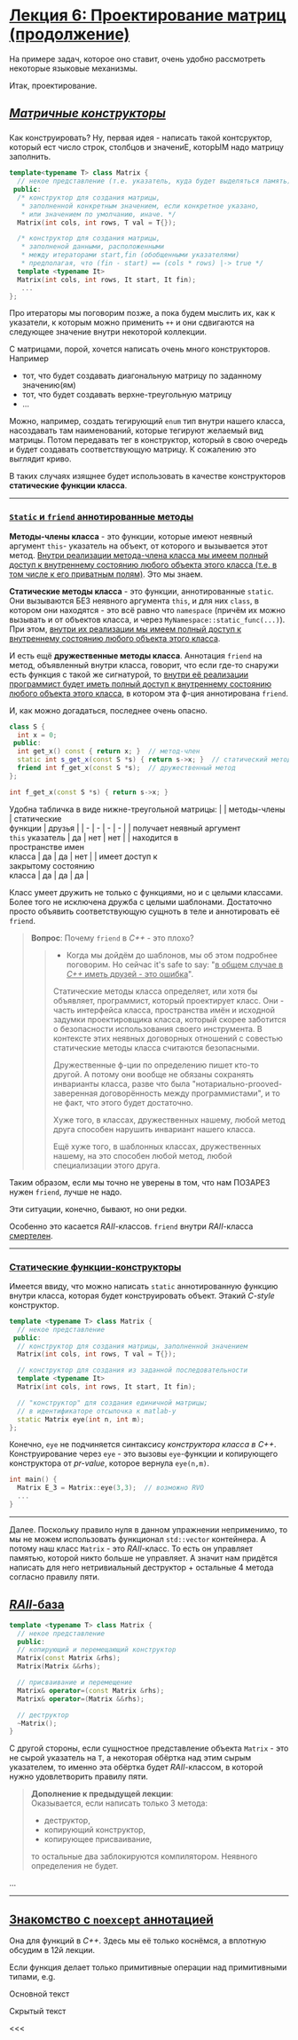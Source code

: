 # [Лекция 6: Проектирование матриц (продолжение)](https://youtu.be/LDoCQzSd3xo)
На примере задач, которое оно ставит, очень удобно рассмотреть некоторые языковые механизмы.

Итак, проектирование.

## [***Матричные конструкторы***](https://youtu.be/LDoCQzSd3xo?t=54)

###
Как конструировать? Ну, первая идея - написать такой контсруктор, который ест число строк, столбцов и значениЕ, которЫМ надо матрицу заполнить.

```c++
template<typename T> class Matrix {
  // некое представление (т.е. указатель, куда будет выделяться память)
 public:
  /* конструктор для создания матрицы, 
   * заполненной конкретным значением, если конкретное указано,
   * или значением по умолчанию, иначе. */
  Matrix(int cols, int rows, T val = T{});

  /* конструктор для создания матрицы,
   * заполненой данными, расположенными
   * между итераторами start,fin (обобщенными указателями)
   * предполагая, что (fin - start) == (cols * rows) |-> true */
  template <typename It>
  Matrix(int cols, int rows, It start, It fin);
   ...
};
```
Про итераторы мы поговорим позже, а пока будем мыслить их, как к указатели, к которым можно применить `++` и они сдвигаются на следующее значение внутри некоторой коллекции. 

С матрицами, порой, хочется написать очень много конструкторов. Например
- тот, что будет создавать диагональную матрицу по заданному значению(ям)
- тот, что будет создавать верхне-треугольную матрицу
- ...

Можно, например, создать тегирующий `enum` тип внутри нашего класса, насоздавать там наименований, которые тегируют желаемый вид матрицы. Потом передавать тег в конструктор, который в свою очередь и будет создавать соответствующую матрицу. К сожалению это выглядит криво.

В таких случаях изящнее будет использовать в качестве конструкторов **статические функции класса**.

---

### [**`Static` и `friend` аннотированные методы**](https://youtu.be/LDoCQzSd3xo?t=295)
**Методы-члены класса** - это функции, которые имеют неявный аргумент `this`- указатель на объект, от которого и вызывается этот метод.
<u>Внутри реализации метода-члена класса мы имеем полный доступ к внутреннему состоянию любого объекта этого класса (т.е. в том числе к его приватным полям)</u>. Это мы знаем.

**Статические методы класса** - это функции, аннотированные `static`. Они вызываются БЕЗ неявного аргумента `this`, и для них `class`, в котором они находятся - это всё равно что `namespace` (причём их можно вызывать и от объектов класса, и через `MyNamespace::static_func(...)`). При этом, <u>внутри их реализации мы имеем полный доступ к внутреннему состоянию любого объекта этого класса</u>.

И есть ещё **дружественные методы класса**. Аннотация `friend` на метод, объявленный внутри класса, говорит, что если где-то снаружи есть функция с такой же сигнатурой, то <u>внутри её реализации программист будет иметь полный доступ к внутреннему состоянию любого объекта этого класса</u>, в котором эта ф-ция аннотирована `friend`.

И, как можно догадаться, последнее очень опасно.

```c++
class S {
  int x = 0;
 public:
  int get_x() const { return x; }  // метод-член
  static int s_get_x(const S *s) { return s->x; }  // статический метод
  friend int f_get_x(const S *s);  // дружественный метод
};

int f_get_x(const S *s) { return s->x; }
```
Удобна табличка в виде нижне-треугольной матрицы:
|   | методы-члены | статические</br> функции | друзья |
| - | - | - | - |
| получает неявный аргумент</br>`this` указатель | да | нет | нет |
| находится в</br> пространстве имен</br> класса | да | да | нет |
| имеет доступ к</br> закрытому состоянию</br> класса | да | да | да |

Класс умеет дружить не только с функциями, но и с целыми классами. Более того не исключена дружба с целыми шаблонами. Достаточно просто объявить соответствующую сущноть в теле и аннотировать её `friend`.
> **Вопрос**: Почему `friend` в *C++* - это плохо?
>> - Когда мы дойдём до шаблонов, мы об этом подробнее поговорим. Но сейчас it's safe to say: "<u>в общем случае в *C++* иметь друзей - это ошибка</u>".
>>
>> Статические методы класса определяет, или хотя бы объявляет, программист, который проектирует класс. Они - часть интерфейса класса, пространства имён и исходной задумки проектировщика класса, который скорее заботится о безопасности использования своего инструмента. В контексте этих неявных договорных отношений с совестью статические методы класса считаются безопасными.
>>
>> Дружественные ф-ции по определению пишет кто-то другой. А потому они вообще не обязаны сохранять инварианты класса, разве что была "нотариально-prooved-заверенная договорённость между программистами", и то не факт, что этого будет достаточно. 
>>
>> Хуже того, в классах, дружественных нашему, любой метод друга способен нарушить инвариант нашего класса. 
>>
>> Ещё хуже того, в шаблонных классах, дружественных нашему, на это способен любой метод, любой специализации этого друга.

Таким образом, если мы точно не уверены в том, что нам ПОЗАРЕЗ нужен `friend`, лучше не надо.

Эти ситуации, конечно, бывают, но они редки.

Особенно это касается *RAII*-классов. `friend` внутри *RAII*-класса <u>смертелен</u>.

---

### [**Статические функции-конструкторы**](https://youtu.be/LDoCQzSd3xo?t=587)
Имеется ввиду, что можно написать `static` аннотированную функцию внутри класса, которая будет конструировать объект. Этакий *C-style* конструктор.

```c++
template <typename T> class Matrix {
  // некое представление
 public:
  // конструктор для создания матрицы, заполненной значением
  Matrix(int cols, int rows, T val = T{});

  // конструктор для создания из заданной последовательности
  template <typename It>
  Matrix(int cols, int rows, It start, It fin);

  // "конструктор" для создания единичной матрицы;
  // в идентификаторе отсылочка к matlab-у
  static Matrix eye(int n, int m);
};
```
Конечно, `eye` не подчиняется синтаксису *конструктора класса в C++*. Конструирование через `eye` - это вызовы `eye`-функции и копирующего конструктора от *pr-value*, которое вернула `eye(n,m)`.

```c++
int main() {
  Matrix E_3 = Matrix::eye(3,3);  // возможно RVO
  ...
}
```

---

Далее. Поскольку правило нуля в данном упражнении неприменимо, то мы не можем использовать функционал `std::vector` контейнера. А потому наш класс `Matrix` - это *RAII*-класс. То есть он управляет памятью, которой никто больше не управляет. А значит нам придётся написать для него нетривиальный деструктор + остальные 4 метода согласно правилу пяти.

## [*RAII*-база](https://youtu.be/LDoCQzSd3xo?t=649)

```c++
template <typename T> class Matrix {
  // некое представление
  public:
  // копирующий и перемещающий конструктор
  Matrix(const Matrix &rhs);
  Matrix(Matrix &&rhs);

  // присваивание и перемещение
  Matrix& operator=(const Matrix &rhs);
  Matrix& operator=(Matrix &&rhs);

  // деструктор
  ~Matrix();
}
```
С другой стороны, если сущностное представление объекта `Matrix` - это не сырой указатель на `T`, а некоторая обёртка над этим сырым указателем, то именно эта обёртка будет *RAII*-классом, в которой нужно удовлетворить правилу пяти.

> **Дополнение к предыдущей лекции**:</br>
> Оказывается, если написать только 3 метода:
> - деструктор,
> - копирующий конструктор,
> - копирующее присваивание,
>
> то остальные два заблокируются компилятором. Неявного определения не будет.

...

---

## [Знакомство с `noexcept` аннотацией](https://youtu.be/LDoCQzSd3xo?t=748)

Она для функций в *C++*. Здесь мы её только коснёмся, а вплотную обсудим в 12й лекции.

Если функция делает только примитивные операции над примитивными типами, e.g.


Основной текст

>>>

Скрытый текст

<<<